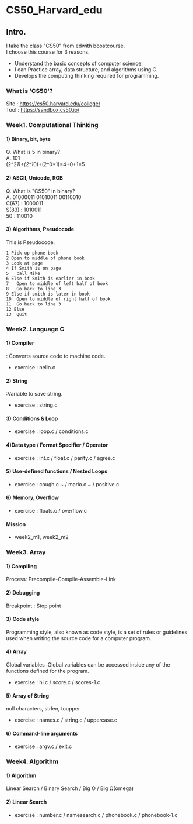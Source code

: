 # CS50_Harvard_edu   
## Intro.  
I take the class "CS50" from edwith boostcourse.  
I choose this course for 3 reasons.  
*  Understand the basic concepts of computer science.  
* I can Practice array, data structure, and algorithms using C.  
* Develops the computing thinking required for programming.  
### What is 'CS50'?   
Site : <https://cs50.harvard.edu/college/>   
Tool : <https://sandbox.cs50.io/>
   
### Week1. Computational Thinking   
#### 1) Binary, bit, byte   
Q. What is 5 in binary?   
A. 101   
(2^2*1)+(2^1*0)+(2^0*1)=4+0+1=5   
#### 2) ASCII, Unicode, RGB   
Q. What is "CS50" in binary?   
A. 01000011  01010011  00110010     
C(67) : 1000011   
S(83) : 1010011   
50 : 110010   
#### 3) Algorithms, Pseudocode
This is Pseudocode.

    1 Pick up phone book
    2 Open to middle of phone book
    3 Look at page
    4 If Smith is on page
    5	call Mike
    6 Else if Smith is earlier in book
    7	Open to middle of left half of book
    8	Go back to line 3
    9 Else if smith is later in book
    10	Open to middle of right half of book
    11	Go back to line 3
    12 Else
    13	Quit
### Week2. Language C
#### 1) Compiler
: Converts source code to machine code.
* exercise : hello.c
#### 2) String
:Variable to save string.
* exercise : string.c
#### 3) Conditions & Loop
* exercise : loop.c / conditions.c
#### 4)Data type / Format Specifier / Operator
* exercise : int.c / float.c / parity.c / agree.c
#### 5) Use-defined functions / Nested Loops
* exercise : cough.c ~ / mario.c ~ / positive.c
#### 6) Memory, Overflow
* exercise : floats.c / overflow.c
#### Mission
* week2_m1, week2_m2
### Week3. Array
#### 1) Compiling
Process: Precompile-Compile-Assemble-Link
#### 2) Debugging
Breakpoint : Stop point
#### 3) Code style
Programming style, also known as code style, is a set of rules or guidelines used when writing the source code for a computer program. 
#### 4) Array
Global variables :Global variables can be accessed inside any of the functions defined for the program.
* exercise : hi.c / score.c / scores-1.c
#### 5) Array of String
null characters, strlen, toupper
* exercise : names.c / string.c / uppercase.c
#### 6) Command-line arguments
* exercise : argv.c / exit.c
### Week4. Algorithm
#### 1) Algorithm
Linear Search / Binary Search / Big O / Big Ω(omega)
#### 2) Linear Search
* exercise : number.c / namesearch.c / phonebook.c / phonebook-1.c
